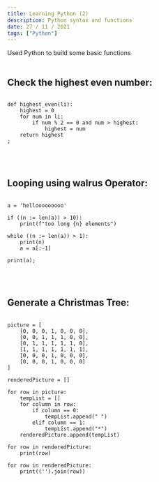 ```yaml
---
title: Learning Python (2)
description: Python syntax and functions
date: 27 / 11 / 2021
tags: ["Python"]
---
```


Used Python to build some basic functions
<br/>
<br/>

<h2 class="text-4xl">Check the highest even number:</h2>
<pre><code class="language-python">
def highest_even(li):
    highest = 0
    for num in li:
        if num % 2 == 0 and num > highest:
            highest = num
    return highest
;
</code></pre>
<br/>
<br/>
<h2 class="text-4xl">Looping using walrus Operator:</h2>

<pre><code class="language-python">
a = 'hellooooooooo'

if ((n := len(a)) > 10):
    print(f"too long {n} elements")

while ((n := len(a)) > 1):
    print(n)
    a = a[:-1]

print(a);
</code></pre>
<br/>
<br/>
<h2 class="text-4xl">Generate a Christmas Tree:</h2>

<pre><code class="language-python">
picture = [
    [0, 0, 0, 1, 0, 0, 0],
    [0, 0, 1, 1, 1, 0, 0],
    [0, 1, 1, 1, 1, 1, 0],
    [1, 1, 1, 1, 1, 1, 1],
    [0, 0, 0, 1, 0, 0, 0],
    [0, 0, 0, 1, 0, 0, 0]
]

renderedPicture = []

for row in picture:
    tempList = []
    for column in row:
        if column == 0:
            tempList.append(" ")
        elif column == 1:
            tempList.append("*")
    renderedPicture.append(tempList)
    
for row in renderedPicture:
    print(row)

for row in renderedPicture:
    print(('').join(row))

</code></pre>
